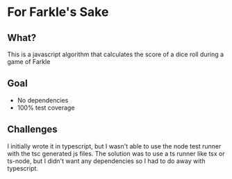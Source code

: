 # For Farkle's Sake

## What?
This is a javascript algorithm that calculates the score of a dice roll during a game of Farkle

## Goal
* No dependencies
* 100% test coverage

## Challenges
I initially wrote it in typescript, but I wasn't able to use the node test runner with the tsc generated js files. The solution was to use a ts runner like tsx or ts-node, but I didn't want any dependencies so I had to do away with typescript. 
